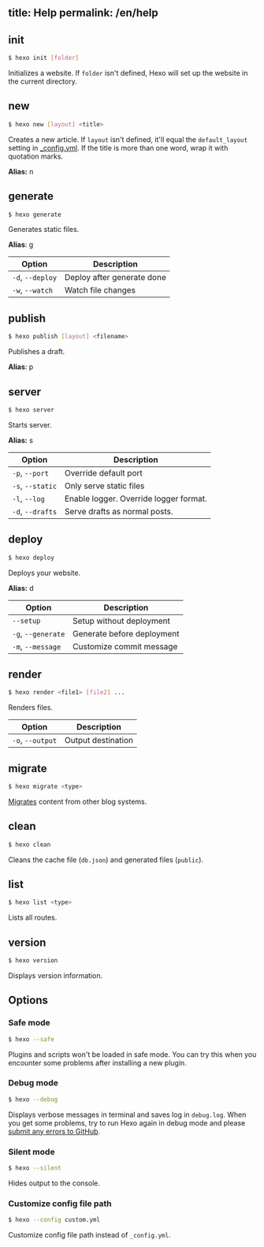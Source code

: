 title: Help
permalink: /en/help
---
## init

``` bash
$ hexo init [folder]
```

Initializes a website. If `folder` isn't defined, Hexo will set up the website in the current directory.

## new

``` bash
$ hexo new [layout] <title>
```

Creates a new article. If `layout` isn't defined, it'll equal the `default_layout` setting in [_config.yml](configuration.html). If the title is more than one word, wrap it with quotation marks.

**Alias:** n

## generate

``` bash
$ hexo generate
```

Generates static files.

**Alias**: g

Option | Description
--- | ---
`-d`, `--deploy` | Deploy after generate done
`-w`, `--watch` | Watch file changes

## publish

``` bash
$ hexo publish [layout] <filename>
```

Publishes a draft.

**Alias**: p

## server

``` bash
$ hexo server
```

Starts server.

**Alias:** s

Option | Description
--- | ---
`-p`, `--port` | Override default port
`-s`, `--static` | Only serve static files
`-l`, `--log` | Enable logger. Override logger format.
`-d`, `--drafts` | Serve drafts as normal posts.

## deploy

``` bash
$ hexo deploy
```

Deploys your website.

**Alias:** d

Option | Description
--- | ---
`--setup` | Setup without deployment
`-g`, `--generate` | Generate before deployment
`-m`, `--message` | Customize commit message

## render

``` bash
$ hexo render <file1> [file2] ...
```

Renders files.

Option | Description
--- | ---
`-o`, `--output` | Output destination

## migrate

``` bash
$ hexo migrate <type>
```

[Migrates](migration.html) content from other blog systems.

## clean

``` bash
$ hexo clean
```

Cleans the cache file (`db.json`) and generated files (`public`).

## list

``` bash
$ hexo list <type>
```

Lists all routes.

## version

``` bash
$ hexo version
```

Displays version information.

## Options

### Safe mode

``` bash
$ hexo --safe
```

Plugins and scripts won't be loaded in safe mode. You can try this when you encounter some problems after installing a new plugin.

### Debug mode

``` bash
$ hexo --debug
```

Displays verbose messages in terminal and saves log in `debug.log`. When you get some problems, try to run Hexo again in debug mode and please [submit any errors to GitHub](https://github.com/hexojs/hexo/issues/new).

### Silent mode

``` bash
$ hexo --silent
```

Hides output to the console.

### Customize config file path

``` bash
$ hexo --config custom.yml
```

Customize config file path instead of `_config.yml`.
